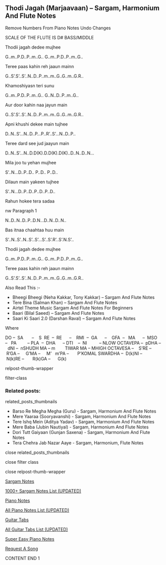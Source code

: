 
## Thodi Jagah (Marjaavaan) – Sargam, Harmonium And Flute Notes

Remove Numbers From Piano Notes
Undo Changes

SCALE OF THE FLUTE IS D# BASS/MIDDLE

Thodii jagah dedee mujhee

G..m..P.D..P..m..G.. G..m..P.D..P..m..G..

Teree paas kahin reh jaaun mainn

G..S’.S’..S’..N..D..P..m..m..G..G..m..G.R..

Khamoshiyasn teri sunu

G..m..P.D..P..m..G.. G..N..D..P..m..G..

Aur door kahin naa jayun main

G..S’.S’..S’..N..D..P..m..m..G..G..m..G.R..

Apni khushi dekee main tujhee

D..N..S’…N..D..P…P..R’..S’…N..D..P..

Teree dard see jud jaayun main

D..N..S’…N..D.D(K).D.D(K).D(K)..D..N..D..N…

Mila joo tu yehan mujhee

S’..N…D..P..D.. P..D.. P..D..

Dilaun main yakeen tujhee

S’..N…D..P..D..P..D..P..D..

Rahun hokee tera sadaa

nw Paragraph 1

N..D..N..D..P..D.N…D..N..D..N..

Bas itnaa chaahtaa huu main

S’..N..S’..N..S’..S’…S’..S’.R’..S’.N.S’..

Thodii jagah dedee mujhee

G..m..P.D..P..m..G.. G..m..P.D..P..m..G..

Teree paas kahin reh jaaun mainn

G..S’.S’..S’..N..D..P..m..m..G..G..m..G.R..



Also Read This :-



* Bheegi Bheegi (Neha Kakkar, Tony Kakkar) – Sargam And Flute Notes
* Tere Bina (Salman Khan) – Sargam And Flute Notes
* Airtel Theme Music Sargam And Flute Notes For Beginners
* Baari (Bilal Saeed) – Sargam And Flute Notes
* Saari Ki Saari 2.0 (Darshan Raval) – Sargam And Flute Notes

Where



DO –  SA       –    S  RE  –  RE      –    RMI  –  GA      –    GFA  –   MA      –  MSO  –   PA         – PLA  –  DHA      – DTI    –  NI          – NLOW OCTAVEPA –  pDHA –  dNI –  nSHUDH MA – m        TIWAR MA – MHIGH OCTAVESA –    S’RE –     R’GA –     G’MA –     M’   m’PA –       P’KOMAL SWARDHA –  D(k)NI –       N(k)RE –       R(k)GA –      G(k)



relpost-thumb-wrapper

filter-class

### Related posts:

related_posts_thumbnails

* Barso Re Megha Megha (Guru) - Sargam, Harmonium And Flute Notes
* Mere Yaaraa (Sooryavanshi) - Sargam, Harmonium And Flute Notes
* Tere Ishq Mein (Aditya Yadav) - Sargam, Harmonium And Flute Notes
* Mere Baba (Jubin Nautiyal) - Sargam, Harmonium And Flute Notes
* Dori Tutt Gaiyaan (Gunjan Saxena) - Sargam, Harmonium And Flute Notes
* Tera Chehra Jab Nazar Aaye - Sargam, Harmonium, Flute Notes

close related_posts_thumbnails

close filter class

close relpost-thumb-wrapper

[Sargam Notes](https://www.notationsworld.com/sargam-notes.html)

[1000+ Sargam Notes List (UPDATED)](https://www.notationsworld.com/all-songs-list-sargam-notes.html)

[Piano Notes](https://www.notationsworld.com/piano-notes.html)

[All Piano Notes List (UPDATED)](https://www.notationsworld.com/all-songs-list-piano-notes.html)

[Guitar Tabs](https://www.notationsworld.com/guitar-tabs.html)

[All Guitar Tabs List (UPDATED)](https://www.notationsworld.com/all-songs-list-guitar-tabs.html)

[Super Easy Piano Notes](https://studywall.in/)

[Request A Song](https://www.notationsworld.com/request-a-song.html)

CONTENT END 1

